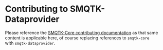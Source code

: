 # Contributing to SMQTK-Dataprovider

Please reference the [SMQTK-Core contributing documentation](https://github.com/Kitware/SMQTK-Core/blob/master/CONTRIBUTING.md)
as that same content is applicable here, of course replacing references to `smqtk-core` with
`smqtk-dataprovider`.
